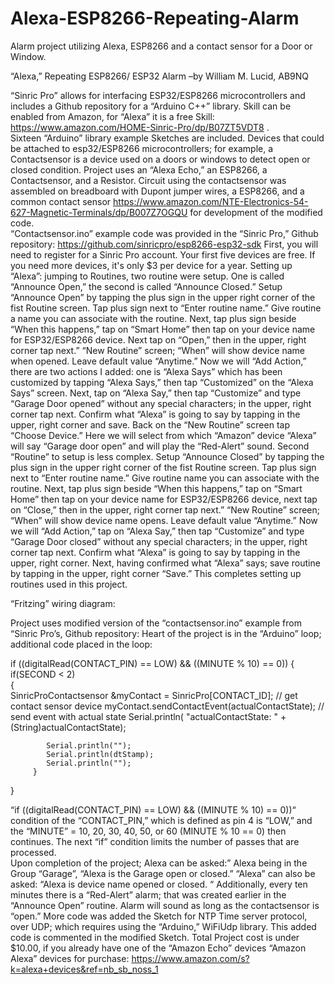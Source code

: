 # Alexa-ESP8266-Repeating-Alarm
Alarm project utilizing Alexa, ESP8266 and a contact sensor for a Door or Window.

“Alexa,” Repeating ESP8266/ ESP32 Alarm –by William M. Lucid, AB9NQ

“Sinric Pro” allows for interfacing ESP32/ESP8266 microcontrollers and includes a Github repository for a “Arduino C++” library.   Skill can be enabled from Amazon, for “Alexa” it is a free Skill:  https://www.amazon.com/HOME-Sinric-Pro/dp/B07ZT5VDT8 .  
Sixteen “Arduino” library example Sketches are included.  Devices that could be attached to esp32/ESP8266 microcontrollers; for example, a Contactsensor is a device used on a doors or windows to detect open or closed condition.  Project uses an “Alexa Echo,” an ESP8266, a Contactsensor, and a Resistor.  Circuit using the contactsensor was assembled on breadboard with Dupont jumper wires, a ESP8266, and a common contact sensor https://www.amazon.com/NTE-Electronics-54-627-Magnetic-Terminals/dp/B007Z7OGQU for development of the modified code.  
“Contactsensor.ino” example code was provided in the “Sinric Pro,” Github repository: https://github.com/sinricpro/esp8266-esp32-sdk
First, you will need to register for a Sinric Pro account.  Your first five devices are free.  If you need more devices, it's only $3 per device for a year.
Setting up “Alexa”:  jumping to Routines, two routine were setup. One is called “Announce Open,” the second is called “Announce Closed.”  Setup “Announce Open” by tapping the plus sign in the upper right corner of the fist Routine screen.  Tap plus sign next to “Enter routine name.”  Give routine a name you can associate with the routine.  Next, tap plus sign beside “When this happens,” tap on “Smart Home” then tap on your device name for ESP32/ESP8266 device.  Next tap on “Open,” then in the upper, right corner tap next.”  “New Routine” screen; “When” will show device name when opened.  Leave default value “Anytime.”  Now we will “Add Action,” there are two actions I added: one is “Alexa Says” which has been customized by tapping “Alexa Says,” then tap “Customized” on the “Alexa Says” screen.  Next, tap on “Alexa Say,” then tap “Customize” and type “Garage Door opened” without any special characters; in the upper, right corner tap next.   Confirm what “Alexa” is going to say by tapping in the upper, right corner and save.   Back on the “New Routine” screen tap “Choose Device.” Here we will select from which “Amazon” device “Alexa” will say “Garage door open” and will play the “Red-Alert” sound.
Second “Routine” to setup is less complex.  Setup “Announce Closed” by tapping the plus sign in the upper right corner of the fist Routine screen.  Tap plus sign next to “Enter routine name.”  Give routine name you can associate with the routine.  Next, tap plus sign beside “When this happens,” tap on “Smart Home” then tap on your device name for ESP32/ESP8266 device, next tap on “Close,” then in the upper, right corner tap next.”  “New Routine” screen; “When” will show device name opens.  Leave default value “Anytime.”  Now we will “Add Action,” tap on “Alexa Say,” then tap “Customize” and type “Garage Door closed” without any special characters; in the upper, right corner tap next.   Confirm what “Alexa” is going to say by tapping in the upper, right corner.  Next, having confirmed what “Alexa” says; save routine by tapping in the upper, right corner “Save.”  This completes setting up routines used in this project.

“Fritzing” wiring diagram:
 

Project uses modified version of the “contactsensor.ino” example from “Sinric Pro’s, Github repository:
Heart of the project is in the “Arduino” loop; additional code placed in the loop:

if ((digitalRead(CONTACT_PIN) == LOW) && ((MINUTE % 10) == 0)) 
{
        if(SECOND < 2)    
        {  
            SinricProContactsensor &myContact = SinricPro[CONTACT_ID]; // get contact sensor device
            myContact.sendContactEvent(actualContactState);      // send event with actual state
            Serial.println( "actualContactState:  " + (String)actualContactState);

            Serial.println("");
            Serial.println(dtStamp);
            Serial.println("");
         }                     
  }

“if ((digitalRead(CONTACT_PIN) == LOW) && ((MINUTE % 10) == 0))“ condition of the “CONTACT_PIN,” which is defined as pin 4  is “LOW,” and the “MINUTE” = 10, 20, 30, 40, 50, or 60 (MINUTE  %  10  ==  0) then continues.  The next “if” condition limits the number of passes that are processed.  
Upon completion of the project; Alexa can be asked:” Alexa being in the Group “Garage”, “Alexa is the Garage open or closed.”    “Alexa” can also be asked: “Alexa is device name opened   or closed. “ Additionally, every ten minutes there is a “Red-Alert” alarm; that was created earlier in the “Announce Open” routine.   Alarm will sound as long as the contactsensor is “open.”
More code was added the Sketch for NTP Time server protocol, over UDP; which requires using the “Arduino,” WiFiUdp library.  This added code is commented in the modified Sketch. 
Total Project cost is under $10.00, if you already have one of the “Amazon Echo” devices “Amazon Alexa” devices for purchase:  https://www.amazon.com/s?k=alexa+devices&ref=nb_sb_noss_1



